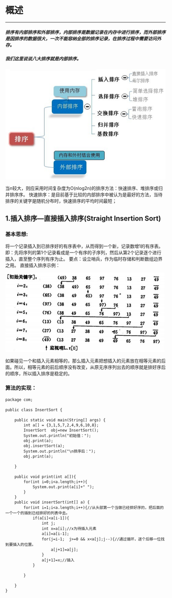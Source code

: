 # 概述
---
##### 排序有内部排序和外部排序，内部排序是数据记录在内存中进行排序，而外部排序是因排序的数据很大，一次不能容纳全部的排序记录，在排序过程中需要访问外存。
##### 我们这里说说八大排序就是内部排序。

![](/assets/1.gai_shu.jpg)

当n较大，则应采用时间复杂度为O(nlog2n)的排序方法：快速排序、堆排序或归并排序序。
快速排序：是目前基于比较的内部排序中被认为是最好的方法，当待排序的关键字是随机分布时，快速排序的平均时间最短；

## 1.插入排序—直接插入排序(Straight Insertion Sort)

### 基本思想:
将一个记录插入到已排序好的有序表中，从而得到一个新，记录数增1的有序表。即：先将序列的第1个记录看成是一个有序的子序列，然后从第2个记录逐个进行插入，直至整个序列有序为止。
要点：设立哨兵，作为临时存储和判断数组边界之用。
直接插入排序示例：

![](/assets/1.jpg)

如果碰见一个和插入元素相等的，那么插入元素把想插入的元素放在相等元素的后面。所以，相等元素的前后顺序没有改变，从原无序序列出去的顺序就是排好序后的顺序，所以插入排序是稳定的。

### 算法的实现：


```
package com;  
  
public class InsertSort {  
  
    public static void main(String[] args) {  
        int a[] = {3,1,5,7,2,4,9,6,10,8};    
        InsertSort  obj=new InsertSort();  
        System.out.println("初始值：");  
        obj.print(a);  
        obj.insertSort(a);  
        System.out.println("\n排序后：");  
        obj.print(a);  
  
    }  
  
    public void print(int a[]){  
        for(int i=0;i<a.length;i++){  
            System.out.print(a[i]+" ");  
        }  
    }  
    public void insertSort(int[] a) {  
        for(int i=1;i<a.length;i++){//从头部第一个当做已经排好序的，把后面的一个一个的插到已经排好的列表中去。  
            if(a[i]<a[i-1]){  
                int j;  
                int x=a[i];//x为待插入元素  
                a[i]=a[i-1];  
                for(j=i-1;  j>=0 && x<a[j];j--){//通过循环，逐个后移一位找到要插入的位置。  
                    a[j+1]=a[j];  
                }  
                a[j+1]=x;//插入  
            }  
                  
        }  
          
    }  
}  

```


